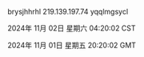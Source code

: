 brysjhhrhl 219.139.197.74 yqqlmgsycl

2024年 11月 02日 星期六 04:20:02 CST

2024年 11月 01日 星期五 20:20:02 GMT
